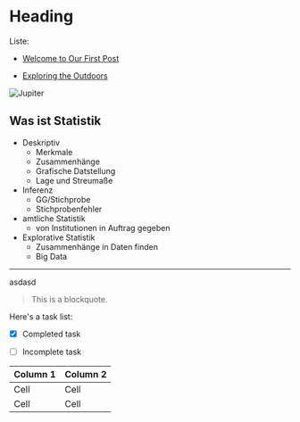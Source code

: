 # Heading

Liste:

- [Welcome to Our First Post](post1.md)

- [Exploring the Outdoors](post2.md)


![Jupiter](jupiter.jpg|25)

## Was ist Statistik

- Deskriptiv
    - Merkmale 
    - Zusammenhänge  
    - Grafische Datstellung 
    - Lage und Streumaße 
- Inferenz
    - GG/Stichprobe
    - Stichprobenfehler
- amtliche Statistik
    - von Institutionen in Auftrag gegeben
- Explorative Statistik
  - Zusammenhänge in Daten finden
  - Big Data


---

asdasd

> This is a blockquote.

Here's a task list:

- [x] Completed task

- [ ] Incomplete task



| Column 1 | Column 2 |
|----------|----------|
|   Cell   |   Cell   |
|   Cell   |   Cell   |